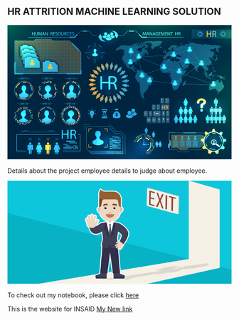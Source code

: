 ## HR ATTRITION MACHINE LEARNING SOLUTION

![enter image description here](https://github.com/sharadhach/Hr-Employee-Attrition/blob/main/hr-analytics-10.jpg?raw=true)

Details about the project employee details to judge about employee.


![HR Application](https://github.com/sharadhach/Hr-Employee-Attrition/blob/main/Attrtion.png?raw=true)


To check out my notebook, please click [here](https://github.com/sharadhach/Hr-Employee-Attrition/blob/main/HR_Analytics.ipynb)



This is the website for INSAID [My New link](http://insaid.co)

